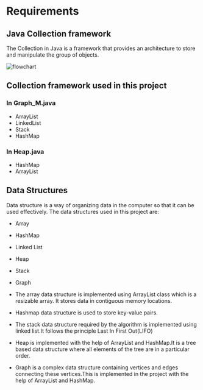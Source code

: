 # Requirements

## Java Collection framework

The Collection in Java is a framework that provides an architecture to store and manipulate the group of objects.

![flowchart](https://media.geeksforgeeks.org/wp-content/uploads/20230124151239/Collections-in-Java-768.png)

## Collection framework used in this project

### In Graph_M.java

- ArrayList
- LinkedList
- Stack
- HashMap

### In Heap.java

- HashMap
- ArrayList

## Data Structures

Data structure is a way of organizing data in the computer so that it can be used effectively.
The data structures used in this project are:

- Array
- HashMap
- Linked List
- Heap
- Stack
- Graph

- The array data structure is implemented using ArrayList class which is a resizable array. It stores data in contiguous memory locations.
- Hashmap data structure is used to store key-value pairs.
- The stack data structure required by the algorithm is implemented using linked list.It follows the principle Last In First Out(LIFO)
- Heap is implemented with the help of ArrayList and HashMap.It is a tree based data structure where all elements of the tree are in a particular order.
- Graph is a complex data structure containing vertices and edges connecting these vertices.This is implemented in the project with the help of ArrayList and HashMap.
